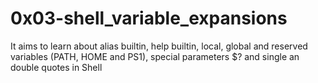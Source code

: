# 0x03-shell_variable_expansions

It aims to learn about alias builtin, help builtin, local, global and reserved variables (PATH, HOME and PS1), special parameters $? and single an double quotes in Shell
